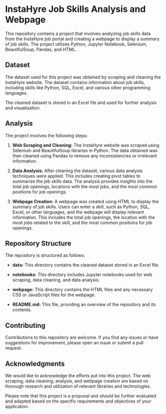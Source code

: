 # InstaHyre Job Skills Analysis and Webpage

This repository contains a project that involves analyzing job skills data from the InstaHyre job portal and creating a webpage to display a summary of job skills. The project utilizes Python, Jupyter Notebook, Selenium, BeautifulSoup, Pandas, and HTML.

## Dataset

The dataset used for this project was obtained by scraping and cleaning the InstaHyre website. The dataset contains information about job skills, including skills like Python, SQL, Excel, and various other programming languages.

The cleaned dataset is stored in an Excel file and used for further analysis and visualization.

## Analysis

The project involves the following steps:

1. **Web Scraping and Cleaning:** The InstaHyre website was scraped using Selenium and BeautifulSoup libraries in Python. The data obtained was then cleaned using Pandas to remove any inconsistencies or irrelevant information.

2. **Data Analysis:** After cleaning the dataset, various data analysis techniques were applied. This includes creating pivot tables to summarize the job skills data. The analysis provides insights into the total job openings, locations with the most jobs, and the most common positions for job openings.

3. **Webpage Creation:** A webpage was created using HTML to display the summary of job skills. Users can enter a skill, such as Python, SQL, Excel, or other languages, and the webpage will display relevant information. This includes the total job openings, the location with the most jobs related to the skill, and the most common positions for job openings.

## Repository Structure

The repository is structured as follows:

- **data:** This directory contains the cleaned dataset stored in an Excel file.

- **notebooks:** This directory includes Jupyter notebooks used for web scraping, data cleaning, and data analysis.

- **webpage:** This directory contains the HTML files and any necessary CSS or JavaScript files for the webpage.

- **README.md:** This file, providing an overview of the repository and its contents.

## Contributing

Contributions to this repository are welcome. If you find any issues or have suggestions for improvement, please open an issue or submit a pull request.

## Acknowledgments

We would like to acknowledge the efforts put into this project. The web scraping, data cleaning, analysis, and webpage creation are based on thorough research and utilization of relevant libraries and technologies.

Please note that this project is a proposal and should be further evaluated and adapted based on the specific requirements and objectives of your application.
